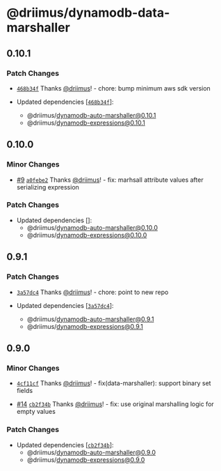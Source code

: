 # @driimus/dynamodb-data-marshaller

## 0.10.1

### Patch Changes

- [`468b34f`](https://github.com/driimus/dynamodb-data-mapper-js/commit/468b34f4a61f3ce634cbaa99ec2c5beda708c779) Thanks [@driimus](https://github.com/driimus)! - chore: bump minimum aws sdk version

- Updated dependencies [[`468b34f`](https://github.com/driimus/dynamodb-data-mapper-js/commit/468b34f4a61f3ce634cbaa99ec2c5beda708c779)]:
  - @driimus/dynamodb-auto-marshaller@0.10.1
  - @driimus/dynamodb-expressions@0.10.1

## 0.10.0

### Minor Changes

- [#9](https://github.com/driimus/dynamodb-data-mapper-js/pull/9) [`a0febe2`](https://github.com/driimus/dynamodb-data-mapper-js/commit/a0febe2d5fd93d3629c509307e5007b72b8e0b2c) Thanks [@driimus](https://github.com/driimus)! - fix: marhsall attribute values after serializing expression

### Patch Changes

- Updated dependencies []:
  - @driimus/dynamodb-auto-marshaller@0.10.0
  - @driimus/dynamodb-expressions@0.10.0

## 0.9.1

### Patch Changes

- [`3a57dc4`](https://github.com/driimus/dynamodb-data-mapper-js/commit/3a57dc4f8b2bef2cd0fa6a7d0d59fc2197e14418) Thanks [@driimus](https://github.com/driimus)! - chore: point to new repo

- Updated dependencies [[`3a57dc4`](https://github.com/driimus/dynamodb-data-mapper-js/commit/3a57dc4f8b2bef2cd0fa6a7d0d59fc2197e14418)]:
  - @driimus/dynamodb-auto-marshaller@0.9.1
  - @driimus/dynamodb-expressions@0.9.1

## 0.9.0

### Minor Changes

- [`4cf11cf`](https://github.com/driimus/dynamodb-data-mapper-js/commit/4cf11cf3722663273f9be7a7edd8119cb566a052) Thanks [@driimus](https://github.com/driimus)! - fix(data-marshaller): support binary set fields

* [#14](https://github.com/driimus/dynamodb-data-mapper-js/pull/14) [`cb2f34b`](https://github.com/driimus/dynamodb-data-mapper-js/commit/cb2f34bfd217af6d97e3fd87362f7e7ff722522e) Thanks [@driimus](https://github.com/driimus)! - fix: use original marshalling logic for empty values

### Patch Changes

- Updated dependencies [[`cb2f34b`](https://github.com/driimus/dynamodb-data-mapper-js/commit/cb2f34bfd217af6d97e3fd87362f7e7ff722522e)]:
  - @driimus/dynamodb-auto-marshaller@0.9.0
  - @driimus/dynamodb-expressions@0.9.0
